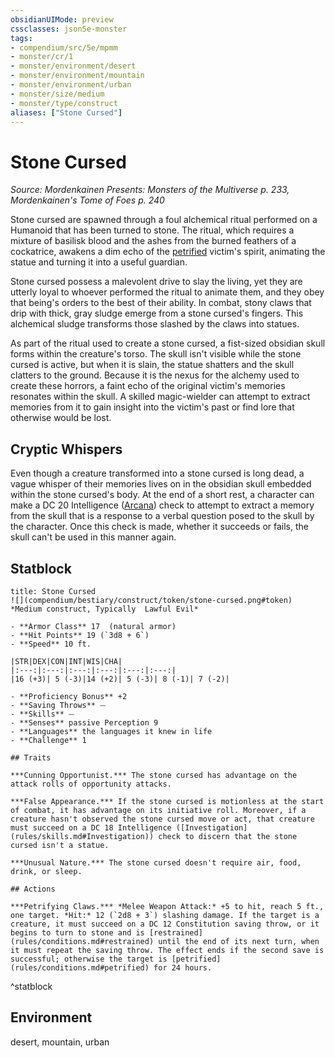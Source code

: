 ```yaml
---
obsidianUIMode: preview
cssclasses: json5e-monster
tags:
- compendium/src/5e/mpmm
- monster/cr/1
- monster/environment/desert
- monster/environment/mountain
- monster/environment/urban
- monster/size/medium
- monster/type/construct
aliases: ["Stone Cursed"]
---
```

# Stone Cursed
*Source: Mordenkainen Presents: Monsters of the Multiverse p. 233, Mordenkainen's Tome of Foes p. 240*  

Stone cursed are spawned through a foul alchemical ritual performed on a Humanoid that has been turned to stone. The ritual, which requires a mixture of basilisk blood and the ashes from the burned feathers of a cockatrice, awakens a dim echo of the [petrified](_conditions.md#petrified) victim's spirit, animating the statue and turning it into a useful guardian.

Stone cursed possess a malevolent drive to slay the living, yet they are utterly loyal to whoever performed the ritual to animate them, and they obey that being's orders to the best of their ability. In combat, stony claws that drip with thick, gray sludge emerge from a stone cursed's fingers. This alchemical sludge transforms those slashed by the claws into statues.

As part of the ritual used to create a stone cursed, a fist-sized obsidian skull forms within the creature's torso. The skull isn't visible while the stone cursed is active, but when it is slain, the statue shatters and the skull clatters to the ground. Because it is the nexus for the alchemy used to create these horrors, a faint echo of the original victim's memories resonates within the skull. A skilled magic-wielder can attempt to extract memories from it to gain insight into the victim's past or find lore that otherwise would be lost.

## Cryptic Whispers

Even though a creature transformed into a stone cursed is long dead, a vague whisper of their memories lives on in the obsidian skull embedded within the stone cursed's body. At the end of a short rest, a character can make a DC 20 Intelligence ([Arcana](_skills.md#Arcana)) check to attempt to extract a memory from the skull that is a response to a verbal question posed to the skull by the character. Once this check is made, whether it succeeds or fails, the skull can't be used in this manner again.

## Statblock

```ad-statblock
title: Stone Cursed
![](compendium/bestiary/construct/token/stone-cursed.png#token)
*Medium construct, Typically  Lawful Evil*

- **Armor Class** 17  (natural armor)
- **Hit Points** 19 (`3d8 + 6`)
- **Speed** 10 ft.

|STR|DEX|CON|INT|WIS|CHA|
|:---:|:---:|:---:|:---:|:---:|:---:|
|16 (+3)| 5 (-3)|14 (+2)| 5 (-3)| 8 (-1)| 7 (-2)|

- **Proficiency Bonus** +2
- **Saving Throws** ⏤
- **Skills** ⏤
- **Senses** passive Perception 9
- **Languages** the languages it knew in life
- **Challenge** 1

## Traits

***Cunning Opportunist.*** The stone cursed has advantage on the attack rolls of opportunity attacks.

***False Appearance.*** If the stone cursed is motionless at the start of combat, it has advantage on its initiative roll. Moreover, if a creature hasn't observed the stone cursed move or act, that creature must succeed on a DC 18 Intelligence ([Investigation](rules/skills.md#Investigation)) check to discern that the stone cursed isn't a statue.

***Unusual Nature.*** The stone cursed doesn't require air, food, drink, or sleep.

## Actions

***Petrifying Claws.*** *Melee Weapon Attack:* +5 to hit, reach 5 ft., one target. *Hit:* 12 (`2d8 + 3`) slashing damage. If the target is a creature, it must succeed on a DC 12 Constitution saving throw, or it begins to turn to stone and is [restrained](rules/conditions.md#restrained) until the end of its next turn, when it must repeat the saving throw. The effect ends if the second save is successful; otherwise the target is [petrified](rules/conditions.md#petrified) for 24 hours.
```
^statblock

## Environment

desert, mountain, urban